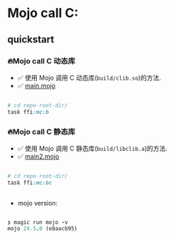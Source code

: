 # Mojo call C:

## quickstart

### 🔥Mojo call C 动态库

- ✅ 使用 Mojo 调用 C 动态库(`build/clib.so`)的方法.
- ✅ [main.mojo](./src/main.mojo)

```ruby

# cd repo-root-dir/
task ffi:mc:b

```

### 🔥Mojo call C 静态库

- ✅ 使用 Mojo 调用 C 静态库(`build/libclib.a`)的方法.
- ✅ [main2.mojo](./src/main2.mojo)

```ruby

# cd repo-root-dir/
task ffi:mc:bc
  
``` 

- mojo version:

```ruby

❯ magic run mojo -v
mojo 24.5.0 (e8aacb95)

```